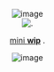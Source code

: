 <p align="center"


![image](https://github.com/user-attachments/assets/36691fbf-8bca-44da-bf60-758fc3f235e6)
<br>
![.](https://wilardo.crd.co/assets/images/gallery23/13ee5167.gif?v=f2364dd6)

<p align="center"

<ins>mini **wip**</ins> .

<p align="center"
 
![image](https://github.com/user-attachments/assets/743698c0-e2d5-46dc-9a24-06bb209b0aa6)


